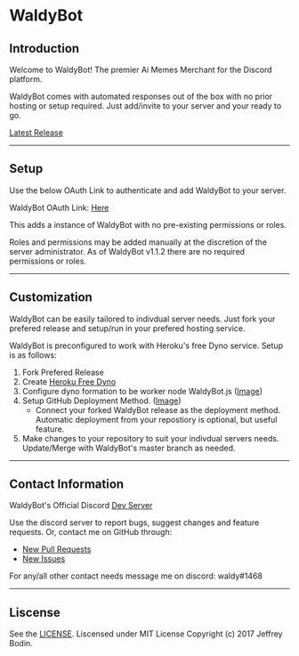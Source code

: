# WaldyBot


## Introduction

Welcome to WaldyBot! 
The premier Ai Memes Merchant for the Discord platform.

WaldyBot comes with automated responses out of the box with no prior hosting or setup required. Just add/invite to your server and your ready to go.

[Latest Release](https://github.com/JeffreyBodin/WaldyBot/releases/latest) 

---
## Setup

Use the below OAuth Link to authenticate and add WaldyBot to your server.

WaldyBot OAuth Link: [Here](https://discordapp.com/api/oauth2/authorize?client_id=328236947820773386&permissions=0&scope=bot)


This adds a instance of WaldyBot with no pre-existing permissions or roles. 

Roles and permissions may be added manually at the discretion of the server administrator.
As of WaldyBot v1.1.2 there are no required permissions or roles.

---
## Customization

WaldyBot can be easily tailored to indivdual server needs. 
Just fork your prefered release and setup/run in your prefered hosting service.

WaldyBot is preconfigured to work with Heroku's free Dyno service. Setup is as follows:
1. Fork Prefered Release
2. Create [Heroku Free Dyno](https://dashboard.heroku.com/new-app)
3. Configure dyno formation to be worker node WaldyBot.js ([Image](https://raw.githubusercontent.com/JeffreyBodin/WaldyBot/master/docs/Setup%20Media/heroku%20worker%20node.png))
4. Setup GitHub Deployment Method. ([Image](https://raw.githubusercontent.com/JeffreyBodin/WaldyBot/master/docs/Setup%20Media/heroku%20deployment%20image.png))
    - Connect your forked WaldyBot release as the deployment method. Automatic deployment from your repostiory is optional, but useful feature.
5. Make changes to your repository to suit your indivdual servers needs. Update/Merge with WaldyBot's master branch as needed.

---
## Contact Information

WaldyBot's Official Discord [Dev Server](https://discord.gg/bpc6cYg) 

Use the discord server to report bugs, suggest changes and feature requests. Or, contact me on GitHub through:
- [New Pull Requests](https://github.com/JeffreyBodin/WaldyBot/pulls)
- [New Issues](https://github.com/JeffreyBodin/WaldyBot/issues)

For any/all other contact needs message me on discord: waldy#1468

---
## Liscense
See the [LICENSE](https://github.com/JeffreyBodin/WaldyBot/blob/master/LICENSE).
Liscensed under MIT License Copyright (c) 2017 Jeffrey Bodin. 
